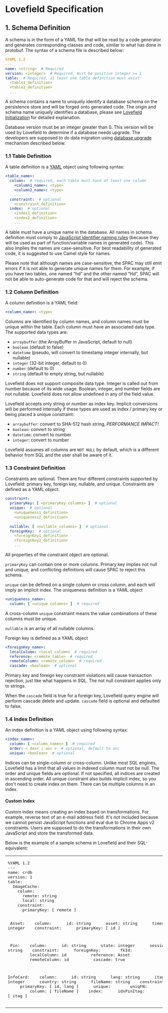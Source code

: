 # Lovefield Specification

## 1. Schema Definition

A schema is in the form of a YAML file that will be read by a code generator and generates corresponding classes and code, similar to what has done in protobuf. The syntax of a schema file is described below:

```yaml
%YAML 1.2
---
name: <string>  # Required
version: <integer>  # Required, must be positive integer >= 1
table:  # Required, at least one table definition must exist
  <table1_definition>
  <table2_definition>
  ...
```
A schema contains a name to uniquely identify a database schema on the persistence store and will be forged onto generated code. The origin and schema name uniquely identifies a database, please see [Lovefield Initialization](03_life_of_db.md#31-lovefield-initialization) for detailed explanation.

Database version must be an integer greater than 0. This version will be used by Lovefield to determine if a database needs upgrade. The developers are supposed to do data migration using [database upgrade](03_life_of_db.md#33-database-upgrade) mechanism described below.

### 1.1 Table Definition

A table definition is a [YAML](http://www.yaml.org) object using following syntax:

```yaml
<table_name>:
  column:  # required, each table must have at least one column
    <column1_name>: <type>
    <column2_name>: <type>
    ...
  constraint:  # optional
    <constraint_definition>
  index:  # optional
    <index1_definition>
    <index2_definition>
    ...
```

A table must have a unique name in the database. All names in schema definition must comply to [JavaScript identifier naming rules](http://www.ecma-international.org/publications/files/ECMA-ST/Ecma-262.pdf) (because they will be used as part of function/variable names in generated code). This also implies the names are case-sensitive. For best readability of generated code, it is suggested to use Camel style for names.

Please note that although names are case-sensitive, the SPAC may still emit errors if it is not able to generate unique names for them. For example, if you have two tables, one named “hd” and the other named “Hd”, SPAC will not be able to auto-generate code for that and will reject the schema.

### 1.2 Column Definition

A column definition is a YAML field:

```yaml
<column_name>: <type>
```

Columns are identified by column names, and column names must be unique within the table. Each column must have an associated data type. The supported data types are:

* `arraybuffer` (the ArrayBuffer in JavaScript, default to null)
* `boolean` (default to false)
* `datetime` (pseudo, will convert to timestamp integer internally, but nullable)
* `integer` (32-bit integer, default to 0)
* `number` (default to 0)
* `string` (default to empty string, but nullable)

Lovefield does not support composite data type. Integer is called out from number because of its wide usage. Boolean, integer, and number fields are not nullable. Lovefield does not allow undefined in any of the field value.

Lovefield accepts only string or number as index key. Implicit conversions will be performed internally if these types are used as index / primary key or being placed a unique constraint:
* `arraybuffer`: convert to SHA-512 hash string, *PERFORMANCE IMPACT!*
* `boolean`: convert to string
* `datetime`: convert to number
* `integer`: convert to number

Lovefield assumes all columns are `NOT NULL` by default, which is a different behavior from SQL and the user shall be aware of it.

### 1.3 Constraint Definition

Constraints are optional. There are four different constraints supported by Lovefield: primary key, foreign key, nullable, and unique. Constraints are defined as a YAML object:

```yaml
constraint:
  primaryKey: [ <primaryKey_columns> ]  # optional
  unique:  # optional
    <uniqueness1_definition>
    <uniqueness2_definition>
    ...
  nullable: [ <nullable_columns> ]  # optional
  foreignKey:  # optional
    <foreignKey1_definition>
    <foreignKey2_definition>
    ...
```

All properties of the constraint object are optional.

`primaryKey` can contain one or more columns. Primary key implies not null and unique, and conflicting definitions will cause SPAC to reject this schema.

`unique` can be defined on a single column or cross column, and each will imply an implicit index. The uniqueness definition is a YAML object

```yaml
<uniqueness_name>:
  column: [ <unique_columns> ]  # required
```

A cross-column `unique` constraint means the value combinations of these columns must be unique.

`nullable` is an array of all nullable columns.

Foreign key is defined as a YAML object

```yaml
<foreignKey_name>:
  localColumn: <local_column>  # required
  reference: <remote_table>  # required
  remoteColumn: <remote_column>  # required
  cascade: <boolean>  # optional
```

Primary key and foreign key constraint violations will cause transaction rejection, just like what happens in SQL. The not null constraint applies only to strings.

When the `cascade` field is true for a foreign key, Lovefield query engine will perform cascade delete and update. `cascade` field is optional and defaulted to false.

### 1.4 Index Definition

An index definition is a YAML object using following syntax:

```yaml
<index_name>:
  column: [ <column_names> ]  # required
  order: < desc | asc >  # optional, default to asc
  unique: <boolean>  # optional
```

Indices can be single-column or cross-column. Unlike most SQL engines, Lovefield has a limit that all values in indexed column must not be null. The order and unique fields are optional. If not specified, all indices are created in ascending order. All unique constraint also builds implicit index, so you don't need to create index on them. There can be multiple columns in an index.

#### Custom Index
Custom index means creating an index based on transformations. For example, reverse text of an e-mail address field. It's not included because we cannot persist JavaScript functions and eval due to Chrome Apps v2 constraints. Users are supposed to do the transformations in their own JavaScript and store the transformed data.

Below is the example of a sample schema in Lovefield and their SQL-equivalent:
<table>
  <tr>
    <td><pre>
%YAML 1.2
---
name: crdb
version: 1
table:
  ImageCache:
    column:
      remote: string
      local: string
    constraint:
      primaryKey: [ remote ]

  Asset:
    column:
      id: string
      asset: string
      timestamp: integer
    constraint:
      primaryKey: [ id ]

  Pin:
    column:
      id: string
      state: integer
      sessionId: string
    constraint:
      foreignKey:
        fkId:
          localColumn: id
          reference: Asset
          remoteColumn: id
          cascade: true

  InfoCard:
    column:
      id: string
      lang: string
      itag: integer
      country: string
      fileName: string
    constraint:
      primaryKey: [ id, lang ]
      unique:
        uniqFN:
          column: [ fileName ]
    index:
      idxPinItag:
        column: [ itag ]
</pre></td><td><pre>


CREATE DATABASE crdb;


CREATE TABLE ImageCache (
  remote AS TEXT PRIMARY KEY,
  local AS TEXT NOT NULL
);



CREATE TABLE Asset (
  id AS TEXT PRIMARY KEY,
  asset AS TEXT,
  timestamp AS INTEGER
);



CREATE TABLE Pin (
  id,
  state AS INTEGER,
  sessionId AS TEXT,
  FOREIGN KEY id
    REFERENCES Asset(id)
    ON DELETE CASCADE
    ON UPDATE CASCADE
);




CREATE TABLE InfoCard (
  id AS TEXT,
  lang AS TEXT,
  itag AS INTEGER,
  country AS TEXT,
  fileName AS TEXT UNIQUE
  PRIMARY KEY (id, lang)
);




CREATE INDEX idxItag
  ON InfoCard.itag;

</pre></td>
  </tr>
</table>

